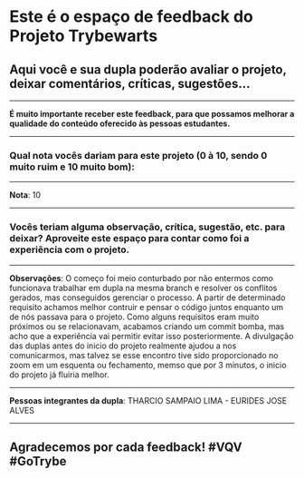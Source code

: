 # Este é o espaço de feedback do Projeto Trybewarts
## Aqui você e sua dupla poderão avaliar o projeto, deixar comentários, críticas, sugestões...

---

**É muito importante receber este feedback, para que possamos melhorar a qualidade do conteúdo oferecido às pessoas estudantes.**

---

### Qual nota vocês dariam para este projeto (0 à 10, sendo 0 muito ruim e 10 muito bom):

---

**Nota**: 10

---

### Vocês teriam alguma observação, crítica, sugestão, etc. para deixar? Aproveite este espaço para contar como foi a experiência com o projeto.

---

**Observações**: O começo foi meio conturbado por não entermos como funcionava trabalhar em dupla na mesma branch e resolver os conflitos gerados, mas conseguidos gerenciar o processo. A partir de determinado requisito achamos melhor contruir e pensar o código juntos enquanto um de nós passava para o projeto. Como alguns requisitos eram muito próximos ou se relacionavam, acabamos criando um commit bomba, mas acho que a experiência vai permitir evitar isso posteriormente. A divulgação das duplas antes do inicio do projeto realmente ajudou a nos comunicarmos, mas talvez se esse encontro tive sido proporcionado no zoom em um esquenta ou fechamento, memso que por 3 minutos, o inicio do projeto já fluiria melhor.

---

**Pessoas integrantes da dupla**: THARCIO SAMPAIO LIMA - EURIDES JOSE ALVES

---

## Agradecemos por cada feedback! #VQV #GoTrybe
